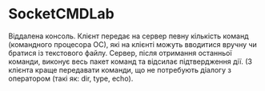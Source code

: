 # SocketCMDLab
Віддалена консоль. Клієнт передає на сервер певну кількість команд (командного процесора ОС), які на клієнті можуть вводитися вручну чи братися із текстового файлу. Сервер, після отримання останньої команди, виконує весь пакет команд та відсилає підтвердження дії. (З клієнта краще передавати команди, що не потребують діалогу з оператором (такі як: dir, type, echo).
